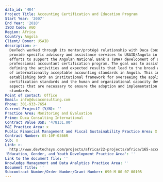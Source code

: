 ```yaml
---
data_id: '404'
Project Title: Accounting Certification and Education Program
Start Year: '2007'
End Year: '2010'
ISO3 Code: AGO
Region: Africa
Country: Angola
Client/ Donor: USAID
description: >-
  DevTech worked through its mentor/protégé relationship with Duca Consulting to
  provide specific advisory and assistance services to USAID/Angola in its
  efforts to support the Angolan National Bank's (BNA) development of an Angolan
  professional accountant certification program. The goal was to assist USAID in
  defining the activities and expected results that lead to the broad adoption
  of internationally acceptable accounting standards in Angola. This included
  establishing both an institutional framework for overseeing the application of
  certification standards and the human and organizational capacity development
  aspects that are necessary to ensure the adoption and implementation of these
  standards.
Point of contact: Office
Email: info@ducaconsulting.com
Phone: 301-933-7654
Current Project? (Y/N): ''
Practice Area: Monitoring and Evaluation
Prime: Duca Consulting International
Contract Value USD: '478131.00'
M&E Practice Area: x
Public Financial Management and Fiscal Sustainability Practice Area: X
Contract Number: GS-10F-0366R
Sub: x
Link: >-
  http://www.devtechsys.com/projects/africa/22-projects/africa/165-accounting-certification-and-education-program
'Education, Gender, and Youth Development Practice Area': ''
Link to the document file: ''
Knowledge Management and Data Analytics Practice Area: ''
Document Title: ''
Subcontract Number/Order Number/Grant Number: 690-M-00-07-00105
---
```

